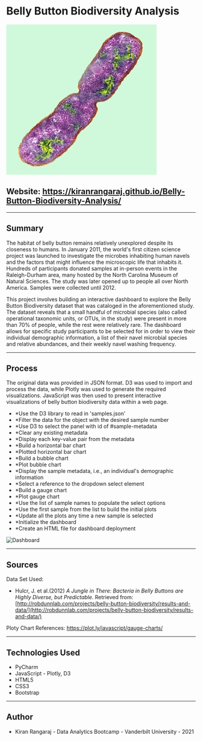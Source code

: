 # Belly Button Biodiversity Analysis
![Bacteria by filterforge.com](Images/bacteria.jpg)

## Website: https://kiranrangaraj.github.io/Belly-Button-Biodiversity-Analysis/

---

## Summary ##
The habitat of belly button remains relatively unexplored despite its closeness to humans. In January 2011, the world's first citizen science project was launched to investigate the microbes inhabiting human navels and the factors that might influence the microscopic life that inhabits it. Hundreds of participants donated samples at in-person events in the Raleigh-Durham area, many hosted by the North Carolina Museum of Natural Sciences. The study was later opened up to people all over North America. Samples were collected until 2012.

This project involves building an interactive dashboard to explore the Belly Button Biodiversity dataset that was cataloged in the aforementioned study. The dataset reveals that a small handful of microbial species (also called operational taxonomic units, or OTUs, in the study) were present in more than 70% of people, while the rest were relatively rare. The dashboard allows for specific study participants to be selected for in order to view their individual demographic information, a list of their navel microbial species and relative abundances, and their weekly navel washing frequency. 

---

## Process ##
The original data was provided in JSON format. D3 was used to import and process the data, while Plotly was used to generate the required visualizations. JavaScript was then used to present interactive visualizations of belly button biodiversity data within a web page.
* *Use the D3 library to read in 'samples.json'
* *Filter the data for the object with the desired sample number
* *Use D3 to select the panel with id of #sample-metadata
* *Clear any existing metadata
* *Display each key-value pair from the metadata
* *Build a horizontal bar chart
* *Plotted horizontal bar chart
* *Build a bubble chart
* *Plot bubble chart
* *Display the sample metadata, i.e., an individual's demographic information
* *Select a reference to the dropdown select element
* *Build a gauge chart
* *Plot gauge chart
* *Use the list of sample names to populate the select options
* *Use the first sample from the list to build the initial plots
* *Update all the plots any time a new sample is selected
* *Initialize the dashboard
* *Create an HTML file for dashboard deployment

![Dashboard](Images/Belly-Button-Diversity.png)

---

## Sources ##
Data Set Used:
* Hulcr, J. et al.(2012) _A Jungle in There: Bacteria in Belly Buttons are Highly Diverse, but Predictable_. Retrieved from: [http://robdunnlab.com/projects/belly-button-biodiversity/results-and-data/](http://robdunnlab.com/projects/belly-button-biodiversity/results-and-data/)

Ploty Chart References:
https://plot.ly/javascript/gauge-charts/

---

## Technologies Used ##
* PyCharm
* JavaScript - Plotly, D3
* HTML5
* CSS3
* Bootstrap

---

## Author ##
* Kiran Rangaraj - Data Analytics Bootcamp - Vanderbilt University - 2021
